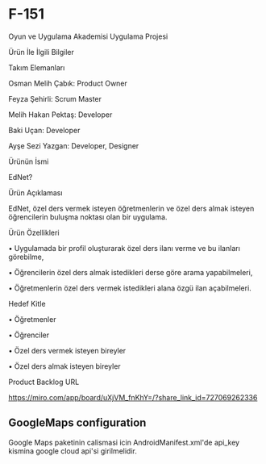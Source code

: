 # F-151

Oyun ve Uygulama Akademisi Uygulama Projesi

Ürün İle İlgili Bilgiler

Takım Elemanları

Osman Melih Çabık: Product Owner

Feyza Şehirli: Scrum Master

Melih Hakan Pektaş: Developer

Baki Uçan: Developer

Ayşe Sezi Yazgan: Developer, Designer

Ürünün İsmi

EdNet?

Ürün Açıklaması

EdNet, özel ders vermek isteyen öğretmenlerin ve özel ders almak isteyen öğrencilerin buluşma noktası olan bir uygulama.

Ürün Özellikleri

• Uygulamada bir profil oluşturarak özel ders ilanı verme ve bu ilanları görebilme,

• Öğrencilerin özel ders almak istedikleri derse göre arama yapabilmeleri,

• Öğretmenlerin özel ders vermek istedikleri alana özgü ilan açabilmeleri.

Hedef Kitle

• Öğretmenler

• Öğrenciler

• Özel ders vermek isteyen bireyler

• Özel ders almak isteyen bireyler

Product Backlog URL

https://miro.com/app/board/uXjVM_fnKhY=/?share_link_id=727069262336

## GoogleMaps configuration

Google Maps paketinin calismasi icin AndroidManifest.xml'de api_key kismina google cloud api'si girilmelidir.
